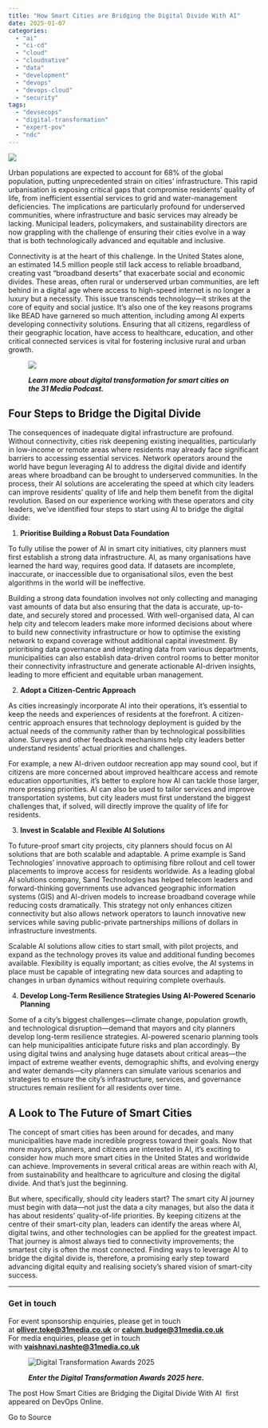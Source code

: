 ```yaml
---
title: "How Smart Cities are Bridging the Digital Divide With AI"
date: 2025-01-07
categories: 
  - "ai"
  - "ci-cd"
  - "cloud"
  - "cloudnative"
  - "data"
  - "development"
  - "devops"
  - "devops-cloud"
  - "security"
tags: 
  - "devsecops"
  - "digital-transformation"
  - "expert-pov"
  - "ndc"
---
```


![](https://www.devopsonline.co.uk/wp-content/uploads/2024/11/AI-webpost-1.jpg)

Urban populations are expected to account for 68% of the global population, putting unprecedented strain on cities’ infrastructure. This rapid urbanisation is exposing critical gaps that compromise residents’ quality of life, from inefficient essential services to grid and water-management deficiencies. The implications are particularly profound for underserved communities, where infrastructure and basic services may already be lacking. Municipal leaders, policymakers, and sustainability directors are now grappling with the challenge of ensuring their cities evolve in a way that is both technologically advanced and equitable and inclusive.

Connectivity is at the heart of this challenge. In the United States alone, an estimated 14.5 million people still lack access to reliable broadband, creating vast “broadband deserts” that exacerbate social and economic divides. These areas, often rural or underserved urban communities, are left behind in a digital age where access to high-speed internet is no longer a luxury but a necessity. This issue transcends technology—it strikes at the core of equity and social justice. It’s also one of the key reasons programs like BEAD have garnered so much attention, including among AI experts developing connectivity solutions. Ensuring that all citizens, regardless of their geographic location, have access to healthcare, education, and other critical connected services is vital for fostering inclusive rural and urban growth.

<figure>

![](https://www.softwaretestingnews.co.uk/wp-content/uploads/2024/12/SandTechno.png)

<figcaption>

_**Learn more about digital transformation for smart cities on the 31 Media Podcast.**_

</figcaption>

</figure>

## **Four Steps to Bridge the Digital Divide**

The consequences of inadequate digital infrastructure are profound. Without connectivity, cities risk deepening existing inequalities, particularly in low-income or remote areas where residents may already face significant barriers to accessing essential services. Network operators around the world have begun leveraging AI to address the digital divide and identify areas where broadband can be brought to underserved communities. In the process, their AI solutions are accelerating the speed at which city leaders can improve residents’ quality of life and help them benefit from the digital revolution. Based on our experience working with these operators and city leaders, we’ve identified four steps to start using AI to bridge the digital divide:

1. **Prioritise Building a Robust Data Foundation**

To fully utilise the power of AI in smart city initiatives, city planners must first establish a strong data infrastructure. AI, as many organisations have learned the hard way, requires good data. If datasets are incomplete, inaccurate, or inaccessible due to organisational silos, even the best algorithms in the world will be ineffective.

Building a strong data foundation involves not only collecting and managing vast amounts of data but also ensuring that the data is accurate, up-to-date, and securely stored and processed. With well-organised data, AI can help city and telecom leaders make more informed decisions about where to build new connectivity infrastructure or how to optimise the existing network to expand coverage without additional capital investment. By prioritising data governance and integrating data from various departments, municipalities can also establish data-driven control rooms to better monitor their connectivity infrastructure and generate actionable AI-driven insights, leading to more efficient and equitable urban management.

2. **Adopt a Citizen-Centric Approach**

As cities increasingly incorporate AI into their operations, it’s essential to keep the needs and experiences of residents at the forefront. A citizen-centric approach ensures that technology deployment is guided by the actual needs of the community rather than by technological possibilities alone. Surveys and other feedback mechanisms help city leaders better understand residents’ actual priorities and challenges.

For example, a new AI-driven outdoor recreation app may sound cool, but if citizens are more concerned about improved healthcare access and remote education opportunities, it’s better to explore how AI can tackle those larger, more pressing priorities. AI can also be used to tailor services and improve transportation systems, but city leaders must first understand the biggest challenges that, if solved, will directly improve the quality of life for residents.

3. **Invest in Scalable and Flexible AI Solutions**

To future-proof smart city projects, city planners should focus on AI solutions that are both scalable and adaptable. A prime example is Sand Technologies’ innovative approach to optimising fibre rollout and cell tower placements to improve access for residents worldwide. As a leading global AI solutions company, Sand Technologies has helped telecom leaders and forward-thinking governments use advanced geographic information systems (GIS) and AI-driven models to increase broadband coverage while reducing costs dramatically. This strategy not only enhances citizen connectivity but also allows network operators to launch innovative new services while saving public-private partnerships millions of dollars in infrastructure investments.

Scalable AI solutions allow cities to start small, with pilot projects, and expand as the technology proves its value and additional funding becomes available. Flexibility is equally important; as cities evolve, the AI systems in place must be capable of integrating new data sources and adapting to changes in urban dynamics without requiring complete overhauls.

4. **Develop Long-Term Resilience Strategies Using AI-Powered Scenario Planning**

Some of a city’s biggest challenges—climate change, population growth, and technological disruption—demand that mayors and city planners develop long-term resilience strategies. AI-powered scenario planning tools can help municipalities anticipate future risks and plan accordingly. By using digital twins and analysing huge datasets about critical areas—the impact of extreme weather events, demographic shifts, and evolving energy and water demands—city planners can simulate various scenarios and strategies to ensure the city’s infrastructure, services, and governance structures remain resilient for all residents over time.

## **A Look to The Future of Smart Cities**

The concept of smart cities has been around for decades, and many municipalities have made incredible progress toward their goals. Now that more mayors, planners, and citizens are interested in AI, it’s exciting to consider how much more smart cities in the United States and worldwide can achieve. Improvements in several critical areas are within reach with AI, from sustainability and healthcare to agriculture and closing the digital divide. And that’s just the beginning.

But where, specifically, should city leaders start? The smart city AI journey must begin with data—not just the data a city manages, but also the data it has about residents’ quality-of-life priorities. By keeping citizens at the centre of their smart-city plan, leaders can identify the areas where AI, digital twins, and other technologies can be applied for the greatest impact. That journey is almost always tied to connectivity improvements; the smartest city is often the most connected. Finding ways to leverage AI to bridge the digital divide is, therefore, a promising early step toward advancing digital equity and realising society’s shared vision of smart-city success.

* * *

### **Get in touch**

For event sponsorship enquiries, please get in touch at **olliver.toke@31media.co.uk** or **calum.budge@31media.co.uk**  
For media enquiries, please get in touch with **vaishnavi.nashte@31media.co.uk**

<figure>

![Digital Transformation Awards 2025](https://www.devopsonline.co.uk/wp-content/uploads/2024/09/DTA_header.png)

<figcaption>

_**Enter the Digital Transformation Awards 2025 here.**_

</figcaption>

</figure>

The post How Smart Cities are Bridging the Digital Divide With AI  first appeared on DevOps Online.

Go to Source
